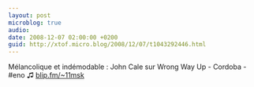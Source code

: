 ```yaml
---
layout: post
microblog: true
audio: 
date: 2008-12-07 02:00:00 +0200
guid: http://xtof.micro.blog/2008/12/07/t1043292446.html
---
```

Mélancolique et indémodable : John Cale sur Wrong Way Up - Cordoba - #eno  ♫ [blip.fm/~11msk](http://blip.fm/~11msk)
